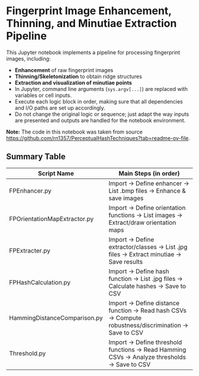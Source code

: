 # Fingerprint Image Enhancement, Thinning, and Minutiae Extraction Pipeline

This Jupyter notebook implements a pipeline for processing fingerprint images, including:
- **Enhancement** of raw fingerprint images
- **Thinning/Skeletonization** to obtain ridge structures
- **Extraction and visualization of minutiae points**
- In Jupyter, command line arguments (`sys.argv[...]`) are replaced with variables or cell inputs.
- Execute each logic block in order, making sure that all dependencies and I/O paths are set up accordingly.
- Do not change the original logic or sequence; just adapt the way inputs are presented and outputs are handled for the notebook environment.

**Note:** The code in this notebook was taken from source https://github.com/rn1357/PerceptualHashTechniques?tab=readme-ov-file.

## Summary Table

| Script Name                  | Main Steps (in order)                                                                                  |
|------------------------------|--------------------------------------------------------------------------------------------------------|
| FPEnhancer.py                | Import → Define enhancer → List .bmp files → Enhance & save images                                     |
| FPOrientationMapExtractor.py | Import → Define orientation functions → List images → Extract/draw orientation maps                    |
| FPExtracter.py               | Import → Define extractor/classes → List .jpg files → Extract minutiae → Save results                  |
| FPHashCalculation.py         | Import → Define hash function → List .jpg files → Calculate hashes → Save to CSV                       |
| HammingDistanceComparison.py | Import → Define distance function → Read hash CSVs → Compute robustness/discrimination → Save to CSV   |
| Threshold.py                 | Import → Define threshold functions → Read Hamming CSVs → Analyze thresholds → Save to CSV             |
